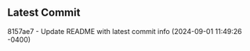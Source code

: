 
## Latest Commit
8157ae7 - Update README with latest commit info (2024-09-01 11:49:26 -0400) <Yunxi-Zhou>
